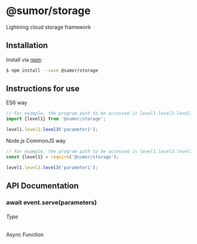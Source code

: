 # @sumor/storage
Lightning cloud storage framework

## Installation

Install via [npm](https://www.npmjs.com/):
```sh
$ npm install --save @sumor/storage
```

## Instructions for use

ES6 way
```js
// For example, the program path to be accessed is level1.level2.level3
import {level1} from '@sumor/storage';

level1.level2.level3('parameter1');
```
Node.js CommonJS way
```js
// For example, the program path to be accessed is level1.level2.level3
const {level1} = require('@sumor/storage');

level1.level2.level3('parameter1');
```

## API Documentation

### await event.serve(parameters)
###### Type
Async Function